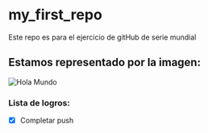 # my_first_repo
Este repo es para el ejercicio de gitHub de serie mundial

## Estamos representado por la imagen:
![Hola Mundo](https://miro.medium.com/v2/resize:fit:1400/format:webp/1*OohqW5DGh9CQS4hLY5FXzA.png)

### Lista de logros:
- [X] Completar push